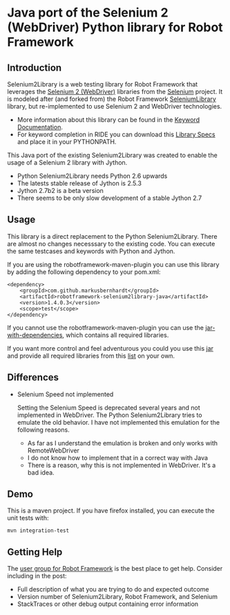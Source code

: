 Java port of the Selenium 2 (WebDriver) Python library for Robot Framework
==========================================================================

Introduction
------------

Selenium2Library is a web testing library for Robot Framework that leverages
the [Selenium 2 (WebDriver)](http://docs.seleniumhq.org/docs/03_webdriver.jsp)
libraries from the [Selenium](http://docs.seleniumhq.org) project.
It is modeled after (and forked from) the Robot Framework
[SeleniumLibrary](http://code.google.com/p/robotframework-seleniumlibrary/)
library, but re-implemented to use Selenium 2 and WebDriver technologies.
* More information about this library can be found in the
  [Keyword Documentation](http://search.maven.org/remotecontent?filepath=com/github/markusbernhardt/robotframework-selenium2library-java/1.4.0.3/robotframework-selenium2library-java-1.4.0.3-libdoc.html).
* For keyword completion in RIDE you can download this
  [Library Specs](http://search.maven.org/remotecontent?filepath=com/github/markusbernhardt/robotframework-selenium2library-java/1.4.0.3/robotframework-selenium2library-java-1.4.0.3-libdoc.xml)
  and place it in your PYTHONPATH.

This Java port of the existing Selenium2Library was created to enable
the usage of a Selenium 2 library with Jython.
* Python Selenium2Library needs Python 2.6 upwards
* The latests stable release of Jython is 2.5.3
* Jython 2.7b2 is a beta version
* There seems to be only slow development of a stable Jython 2.7

Usage
-----

This library is a direct replacement to the Python Selenium2Library.
There are almost no changes necesssary to the existing code. You 
can execute the same testcases and keywords with Python and Jython.

If you are using the robotframework-maven-plugin you can
use this library by adding the following dependency to 
your pom.xml:

    <dependency>
        <groupId>com.github.markusbernhardt</groupId>
        <artifactId>robotframework-selenium2library-java</artifactId>
        <version>1.4.0.3</version>
        <scope>test</scope>
    </dependency>

If you cannot use the robotframework-maven-plugin you can use the
[jar-with-dependencies](http://search.maven.org/remotecontent?filepath=com/github/markusbernhardt/robotframework-selenium2library-java/1.4.0.3/robotframework-selenium2library-java-1.4.0.3-jar-with-dependencies.jar),
which contains all required libraries.

If you want more control and feel adventurous you could you use this
[jar](http://search.maven.org/remotecontent?filepath=com/github/markusbernhardt/robotframework-selenium2library-java/1.4.0.3/robotframework-selenium2library-java-1.4.0.3.jar)
and provide all required libraries from this [list](DEPENDENCIES.md) on your own.

Differences
-----------

* Selenium Speed not implemented

  Setting the Selenium Speed is deprecated several years and not
  implemented in WebDriver. The Python Selenium2Library tries to
  emulate the old behavior. I have not implemented this emulation
  for the following reasons.
  
  * As far as I understand the emulation is broken and only works
    with RemoteWebDriver
  * I do not know how to implement that in a correct way with Java 
  * There is a reason, why this is not implemented in WebDriver.
    It's a bad idea.

Demo
----

This is a maven project. If you have firefox installed,
you can execute the unit tests with:

    mvn integration-test

Getting Help
------------

The [user group for Robot Framework](https://groups.google.com/forum/#!forum/robotframework-users)
is the best place to get help. Consider including in the post:
* Full description of what you are trying to do and expected outcome
* Version number of Selenium2Library, Robot Framework, and Selenium
* StackTraces or other debug output containing error information